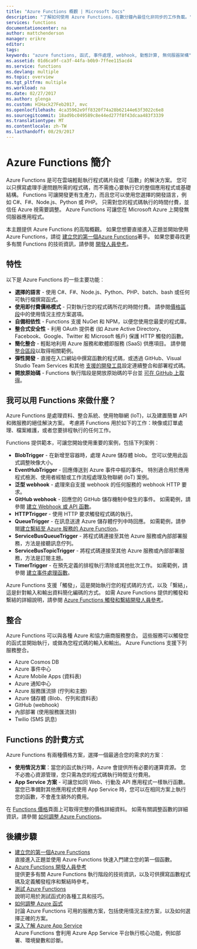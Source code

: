 ```yaml
---
title: "Azure Functions 概觀 | Microsoft Docs"
description: "了解如何使用 Azure Functions，在數分鐘內最佳化非同步的工作負載。"
services: functions
documentationcenter: na
author: mattchenderson
manager: erikre
editor: 
tags: 
keywords: "azure functions, 函式, 事件處理, webhook, 動態計算, 無伺服器架構"
ms.assetid: 01d6ca9f-ca3f-44fa-b0b9-7ffee115acd4
ms.service: functions
ms.devlang: multiple
ms.topic: overview
ms.tgt_pltfrm: multiple
ms.workload: na
ms.date: 02/27/2017
ms.author: glenga
ms.custom: H1Hack27Feb2017, mvc
ms.openlocfilehash: 4ca35962e9ff8320f74a28b62144e63f3022c6e8
ms.sourcegitcommit: 18ad9bc049589c8e44ed277f8f43dcaa483f3339
ms.translationtype: MT
ms.contentlocale: zh-TW
ms.lasthandoff: 08/29/2017
---
```

# <a name="an-introduction-to-azure-functions"></a>Azure Functions 簡介  
Azure Functions 是可在雲端輕鬆執行程式碼片段或「函數」的解決方案。 您可以只撰寫處理手邊問題所需的程式碼，而不需擔心要執行它的整個應用程式或基礎結構。 Functions 可讓開發更有生產力，而且您可以使用您選擇的開發語言，例如 C#、F#、Node.js、Python 或 PHP。 只需對您的程式碼執行的時間付費，並信任 Azure 視需要調整。 Azure Functions 可讓您在 Microsoft Azure 上開發無伺服器應用程式。

本主題提供 Azure Functions 的高階概觀。 如果您想要直接進入正題並開始使用 Azure Functions，請從 [建立您的第一個Azure Functions](functions-create-first-azure-function.md)著手。 如果您要尋找更多有關 Functions 的技術資訊，請參閱 [開發人員參考](functions-reference.md)。

## <a name="features"></a>特性
以下是 Azure Functions 的一些主要功能︰

* **選擇的語言** - 使用 C#、F#、Node.js、Python、PHP、batch、bash 或任何可執行檔撰寫函式。
* **使用即付費價格模式** - 只對執行您的程式碼所花的時間付費。 請參閱[價格區段](#pricing)中的使用情況主控方案選項。  
* **自備相依性** - Functions 支援 NuGet 和 NPM，以便您使用您最愛的程式庫。  
* **整合式安全性** - 利用 OAuth 提供者 (如 Azure Active Directory、Facebook、Google、Twitter 和 Microsoft 帳戶) 保護 HTTP 觸發的函數。  
* **簡化整合** - 輕鬆地利用 Azure 服務和軟體即服務 (SaaS) 供應項目。 請參閱[整合區段](#integrations)以取得相關範例。  
* **彈性開發** - 直接在入口網站中撰寫函數的程式碼，或透過 GitHub、Visual Studio Team Services 和其他 [支援的開發工具](../app-service-web/web-sites-deploy.md#deploy-using-an-ide)設定連續整合和部署程式碼。  
* **開放原始碼** - Functions 執行階段是開放原始碼的平台並 [可在 GitHub 上取得](https://github.com/azure/azure-webjobs-sdk-script)。  

## <a name="what-can-i-do-with-functions"></a>我可以用 Functions 來做什麼？
Azure Functions 是處理資料、整合系統、使用物聯網 (IoT)，以及建置簡單 API 和微服務的絕佳解決方案。 考慮將 Functions 用於如下的工作：映像或訂單處理、檔案維護，或者您要排程執行的任何工作。 

Functions 提供範本，可讓您開始使用重要的案例，包括下列案例︰

* **BlobTrigger** - 在新增至容器時，處理 Azure 儲存體 blob。 您可以使用此函式調整映像大小。
* **EventHubTrigger** - 回應傳送到 Azure 事件中樞的事件。 特別適合用於應用程式檢測、使用者經驗或工作流程處理及物聯網 (IoT) 案例。
* **泛型 webhook** - 處理來自支援 webhook 的任何服務的 webhook HTTP 要求。
* **GitHub webhook** - 回應您的 GitHub 儲存機制中發生的事件。 如需範例，請參閱 [建立 Webhook 或 API 函數](functions-create-a-web-hook-or-api-function.md)。
* **HTTPTrigger** - 使用 HTTP 要求觸發程式碼的執行。
* **QueueTrigger** - 在訊息送達 Azure 儲存體佇列中時回應。 如需範例，請參閱[建立繫結至 Azure 服務的 Azure Function](functions-create-an-azure-connected-function.md)。
* **ServiceBusQueueTrigger** - 將程式碼連接至其他 Azure 服務或內部部署服務，方法是接聽訊息佇列。 
* **ServiceBusTopicTrigger** - 將程式碼連接至其他 Azure 服務或內部部署服務，方法是訂閱主題。 
* **TimerTrigger** - 在預先定義的排程執行清除或其他批次工作。 如需範例，請參閱 [建立事件處理函數](functions-create-an-event-processing-function.md)。

Azure Functions 支援「觸發」，這是開始執行您的程式碼的方式，以及「繫結」，這是針對輸入和輸出資料簡化編碼的方式。 如需 Azure Functions 提供的觸發和繫結的詳細說明，請參閱 [Azure Functions 觸發和繫結開發人員參考](functions-triggers-bindings.md)。

## <a name="integrations"></a>整合
Azure Functions 可以與各種 Azure 和協力廠商服務整合。 這些服務可以觸發您的函式並開始執行，或做為您程式碼的輸入和輸出。 Azure Functions 支援下列服務整合。 

* Azure Cosmos DB
* Azure 事件中心 
* Azure Mobile Apps (資料表)
* Azure 通知中心
* Azure 服務匯流排 (佇列和主題)
* Azure 儲存體 (Blob、佇列和資料表) 
* GitHub (webhook)
* 內部部署 (使用服務匯流排)
* Twilio (SMS 訊息)

## <a name="pricing"></a>Functions 的計費方式
Azure Functions 有兩種價格方案，選擇一個最適合您的需求的方案︰ 

* **使用情況方案**：當您的函式執行時，Azure 會提供所有必要的運算資源。 您不必擔心資源管理，您只需為您的程式碼執行時間支付費用。 
* **App Service 方案** - 可讓您如同 Web、行動及 API 應用程式一樣執行函數。 當您已準備對其他應用程式使用 App Service 時，您可以在相同方案上執行您的函數，不會產生額外的費用。 

在 [Functions 價格](https://azure.microsoft.com/pricing/details/functions/)頁面上可取得完整的價格詳細資料。 如需有關調整函數的詳細資訊，請參閱 [如何調整 Azure Functions](functions-scale.md)。

## <a name="next-steps"></a>後續步驟
* [建立您的第一個Azure Functions](functions-create-first-azure-function.md)  
  直接進入正題並使用 Azure Functions 快速入門建立您的第一個函數。 
* [Azure Functions 開發人員參考](functions-reference.md)  
  提供更多有關 Azure Functions 執行階段的技術資訊，以及可供撰寫函數程式碼及定義觸發程序和繫結時參考。
* [測試 Azure Functions](functions-test-a-function.md)  
  說明可用於測試函式的各種工具和技巧。
* [如何調整 Azure 函式](functions-scale.md)  
  討論 Azure Functions 可用的服務方案，包括使用情況主控方案，以及如何選擇正確的方案。 
* [深入了解 Azure App Service](../app-service/app-service-value-prop-what-is.md)  
  Azure Functions 會利用 Azure App Service 平台執行核心功能，例如部署、環境變數和診斷。 

